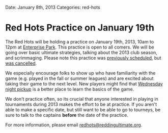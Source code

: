 Date: January 8th, 2013
Categories: red-hots

# Red Hots Practice on January 19th

The Red Hots will be holding a practice on January 19th, 2013, 10am to 12pm at [Enterprise Park](/places/enterprise).
This practice is open to all comers.
We will be going over basic ultimate strategies, talking about the 2013 club season, and scrimmaging.
Please note this practice was [previously scheduled](/news/2012/10/24/red-hots-practice), but [was cancelled](https://www.facebook.com/groups/ReddingUltimateAssociation/permalink/346427662120187/).

<!-- ~~fold~~ -->

We especially encourage folks to show up who have familiarity with the game (e.g. played in the fall or summer leagues) and are excited about taking their game to the next level.
New players might find that [Wednesday night pickup](/leagues/raful) is a better place to learn the basics of the game.

We don't practice often, so its crucial that anyone interested in playing in tournaments during 2013 makes the effort to be at practice.
If you aren't able to make a specific date, but still want to be able to go to tourneys, be sure to talk to the captains **before** the date of the practice.

For more information, please email <redhots@reddingultimate.org>.
